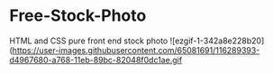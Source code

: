 # Free-Stock-Photo
HTML and CSS pure front end stock photo
![ezgif-1-342a8e228b20](https://user-images.githubusercontent.com/65081691/116289393-d4967680-a768-11eb-89bc-82048f0dc1ae.gif
